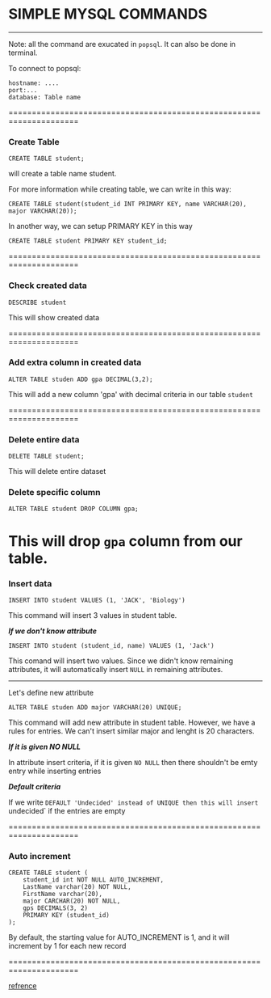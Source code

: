 # SIMPLE MYSQL COMMANDS
--------------------------------------

Note: all the command are exucated in `popsql`. It can also be done in terminal.

To connect to popsql:

```
hostname: ....
port:...
database: Table name
```
=====================================================================
### Create Table

```
CREATE TABLE student;
```
will create a table name student.


For more information while creating table, we can write in this way:

```
CREATE TABLE student(student_id INT PRIMARY KEY, name VARCHAR(20), major VARCHAR(20));
```
In another way, we can setup PRIMARY KEY in this way

```
CREATE TABLE student PRIMARY KEY student_id;
```

=====================================================================
### Check created data

```
DESCRIBE student
```

This will show created data

=====================================================================

### Add extra column in created data

```
ALTER TABLE studen ADD gpa DECIMAL(3,2);
```
This will add a new column 'gpa' with decimal criteria  in our table `student`

=====================================================================
### Delete entire data

```
DELETE TABLE student;
```

This will delete entire dataset


### Delete specific column

```
ALTER TABLE student DROP COLUMN gpa;
```
This will drop `gpa` column from our table.
=====================================================================
### Insert data 
```
INSERT INTO student VALUES (1, 'JACK', 'Biology')
```

This command will insert 3 values in student table. 

***If we don't know attribute***

```
INSERT INTO student (student_id, name) VALUES (1, 'Jack')
```

This comand will insert two values. Since we didn't know remaining attributes, it will automatically insert `NULL` in remaining attributes.

------------------------------------------------------
Let's define new attribute

```
ALTER TABLE studen ADD major VARCHAR(20) UNIQUE;
```

This command will add new attribute in student table. However, we have a rules for entries. We can't insert similar major and lenght is 20 characters.


***If it is given NO NULL***

In attribute insert criteria, if it is given `NO NULL` then there shouldn't be emty entry while inserting entries


***Default criteria***

If we write `DEFAULT 'Undecided' instead of UNIQUE then this will insert `undecided` if the entries are empty

=====================================================================
### Auto increment

```
CREATE TABLE student (
    student_id int NOT NULL AUTO_INCREMENT,
    LastName varchar(20) NOT NULL,
    FirstName varchar(20),
    major CARCHAR(20) NOT NULL,
    gps DECIMALS(3, 2)
    PRIMARY KEY (student_id)
);
```

By default, the starting value for AUTO_INCREMENT is 1, and it will increment by 1 for each new record

=====================================================================





[refrence](https://www.w3schools.com/sql/sql_dates.asp)
